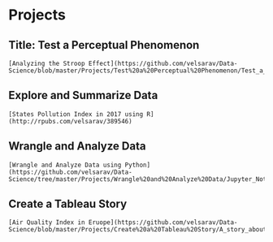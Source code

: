 # Projects
## Title: Test a Perceptual Phenomenon
    [Analyzing the Stroop Effect](https://github.com/velsarav/Data-Science/blob/master/Projects/Test%20a%20Perceptual%20Phenomenon/Test_a_Perceptual_Phenomenon_N_Saravanan.pdf)
## Explore and Summarize Data
    [States Pollution Index in 2017 using R](http://rpubs.com/velsarav/389546)
## Wrangle and Analyze Data
    [Wrangle and Analyze Data using Python](https://github.com/velsarav/Data-Science/tree/master/Projects/Wrangle%20and%20Analyze%20Data/Jupyter_Notebook)
## Create a Tableau Story
    [Air Quality Index in Eruope](https://github.com/velsarav/Data-Science/blob/master/Projects/Create%20a%20Tableau%20Story/A_story_about_Air_Quality_in_Europe_N_Saravanan.pdf)